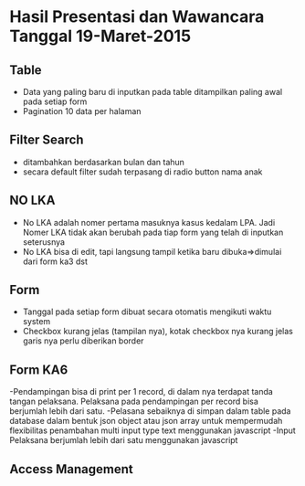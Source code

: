 Hasil Presentasi dan Wawancara Tanggal 19-Maret-2015
====================================================

Table
----------------------
  - Data yang paling baru di inputkan pada table ditampilkan paling awal pada setiap form
  - Pagination 10 data per halaman


Filter Search
----------------------
  - ditambahkan berdasarkan bulan dan tahun
  - secara default filter sudah terpasang di radio button nama anak


NO LKA
----------------------
  - No LKA adalah nomer pertama masuknya kasus kedalam LPA. Jadi Nomer LKA tidak akan berubah
    pada tiap form yang telah di inputkan seterusnya
  - No LKA bisa di edit, tapi langsung tampil ketika baru dibuka=>dimulai dari form ka3 dst


Form
----------------------
  - Tanggal pada setiap form dibuat secara otomatis mengikuti waktu system
  - Checkbox kurang jelas (tampilan nya), kotak checkbox nya kurang jelas garis nya perlu diberikan border


Form KA6
----------------------
  -Pendampingan bisa di print per 1 record, di dalam nya terdapat tanda tangan pelaksana.
   Pelaksana pada pendampingan per record bisa berjumlah lebih dari satu.
  -Pelasana sebaiknya di simpan dalam table pada database dalam bentuk json object atau json array
   untuk mempermudah flexibilitas penambahan multi input type text menggunakan javascript
  -Input Pelaksana berjumlah lebih dari satu menggunakan javascript


Access Management
----------------------
